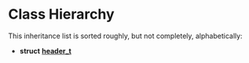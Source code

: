 
# Class Hierarchy

This inheritance list is sorted roughly, but not completely, alphabetically:


* **struct** [**header\_t**](structheader__t.md) 

